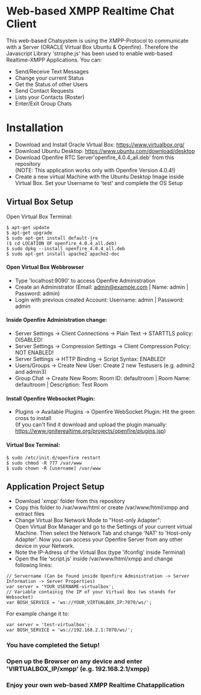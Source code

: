 # Web-based XMPP Realtime Chat Client
This web-based Chatsystem is using the XMPP-Protocol to communicate with a Server (ORACLE Virtual Box Ubuntu & Openfire). 
Therefore the Javascript Library 'strophe.js' has been used to enable web-based Realtime-XMPP Applications.
You can:
- Send/Receive Text Messages
- Change your current Status
- Get the Status of other Users
- Send Contact Requests
- Lists your Contacts (Roster)
- Enter/Exit Group Chats
# Installation
- Download and Install Oracle Virtual Box: https://www.virtualbox.org/
- Download Ubuntu Desktop: https://www.ubuntu.com/download/desktop
- Download Openfire RTC Server'openfire_4.0.4_all.deb' from this repository <br />
(NOTE: This application works only with Openfire Version 4.0.4!)
- Create a new virtual Machine with the Ubuntu Desktop Image inside Virtual Box. Set your Username to 'test' and complete the OS Setup

## Virtual Box Setup
Open Virtual Box Terminal:
```
$ apt-get update
$ apt-get upgrade
$ sudo apt-get install default-jre
($ cd LOCATION OF openfire_4.0.4_all.deb)
$ sudo dpkg --install openfire_4.0.4_all.deb 
$ sudo apt-get install apache2 apache2-doc
```
#### Open Virtual Box Webbrowser
- Type 'localhost:9090' to access Openfire Administration
- Create an Administrator (Email: admin@example.com | Name: admin | Password: admin)
- Login with previous created Account: Username: admin | Password: admin
#### Inside Openfire Administration change:
- Server Settings -> Client Connections -> Plain Text -> STARTTLS policy: DISABLED!
- Server Settings -> Compression Settings -> Client Compression Policy: NOT ENABLED!
- Server Settings -> HTTP Binding -> Script Syntax: ENABLED!
- Users/Groups -> Create New User: Create 2 new Testusers (e.g. admin2 and admin3)
- Group Chat -> Create New Room: Room ID: defaultroom | Room Name: defaultroom | Description: Test Room
#### Install Openfire Websocket Plugin:
- Plugins -> Available Plugins -> Openfire WebSocket Plugin: Hit the green cross to install<br />
(If you can't find it download and upload the plugin manually: https://www.igniterealtime.org/projects/openfire/plugins.jsp)
#### Virtual Box Terminal:
```
$ sudo /etc/init.d/openfire restart
$ sudo chmod -R 777 /var/www
$ sudo chown -R [username] /var/www
```
## Application Project Setup
- Download 'xmpp' folder from this repository
- Copy this folder to /var/www/html or create /var/www/html/xmpp and extract files
- Change Virtual Box Network Mode to "Host-only Adapter": <br />
Open Virtual Box Manager and go to the Settings of your current virtual Machine. Then select the Network Tab and change 'NAT' to 'Host-only Adapter'. Now you can access your Openfire Server from any other device in your Network.
- Note the IP-Adress of the Virtual Box (type 'ifconfig' inside Terminal)
- Open the file 'script.js' inside /var/www/html/xmpp and change following lines:
```
// Servername (Can be found inside Openfire Administration -> Server Information -> Server Properties)
var server = 'YOUR_USERNAME-virtualbox';
// Variable containig the IP of your Virtual Box (ws stands for Websocket)
var BOSH_SERVICE = 'ws://YOUR_VIRTUALBOX_IP:7070/ws/';
```
For example change it to:
```
var server = 'test-virtualbox';
var BOSH_SERVICE = 'ws://192.168.2.1:7070/ws/';
```
### You have completed the Setup!
### Open up the Browser on any device and enter 'VIRTUALBOX_IP/xmpp' (e.g. 192.168.2.1/xmpp)
### Enjoy your own web-based XMPP Realtime Chatapplication
